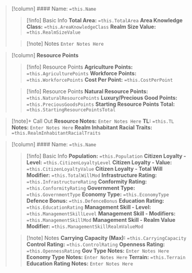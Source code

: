 > [!column] #### Name: `=this.Name`
>> [!info] Basic Info
>> **Total Area:** `=this.TotalArea`
>> **Area Knowledge Class:** `=this.AreaKnowledgeClass`
>> **Realm Size Value:**  `=this.RealmSizeValue`
>
>> [!note] Notes
>> `Enter Notes Here`

> [!column] **Resource Points**
>> [!info] Resource Points
>> **Agriculture Points:** `=this.AgriculturePoints`
>> **Workforce Points:** `=this.WorkforcePoints`
>> **Cost Per Point:** `=this.CostPerPoint`
>
>> [!info] Resource Points
>> **Natural Resource Points:** `=this.NaturalResourcePoints`
>> **Luxury/Precious Good Points:** `=this.PreciousGoodsPoints`
>> **Starting Resource Points Total:** `=this.StartingResourcePointsTotal`

> [!note]+ Call Out
> **Resource Notes:** `Enter Notes Here`
> **TL:** `=this.TL`
> **Notes:** `Enter Notes Here`
> **Realm Inhabitant Racial Traits:**   `=this.RealmInhabitantRacialTraits`

> [!column] #### Name: `=this.Name`
>> [!info] Basic Info
>> **Population:** `=this.Population`
>> **Citizen Loyalty - Level:** `=this.CitizenLoyaltyLevel`
>> **Citizen Loyalty - Value:** `=this.CitizenLoyaltyValue`
>> **Citizen Loyalty - Total Will Modifier:** `=this.TotalWillMod`
>> **Infrastructure Rating:**  `=this.InfrastructureRating`
>> **Conformity Rating:** `=this.ConformityRating`
>> **Government Type:** `=this.GovernmentType`
>> **Economy Type:** `=this.EconomyType`
>> **Defence Bonus:** `=this.DefenceBonus`
>> **Education Rating:** `=this.EducationRating`
>> **Management Skill - Level:**  `=this.ManagementSkillLevel`
>> **Management Skill - Modifiers:**  `=this.ManagementSkillMod`
>> **Management Skill - Realm Value Modifier:** `=this.ManagementSkillRealmValueMod`  
>
>> [!note] Notes
>> **Carrying Capacity (Max):** `=this.CarryingCapacity`
>> **Control Rating:** `=this.ControlRating`
>> **Openness Rating:** `=this.OpennessRating`
>> **Gov Type Notes:** `Enter Notes Here`
>> **Economy Type Notes:** `Enter Notes Here`
>> **Terrain:** `=this.Terrain`
>> **Education Rating Notes:** `Enter Notes Here`
>> 

